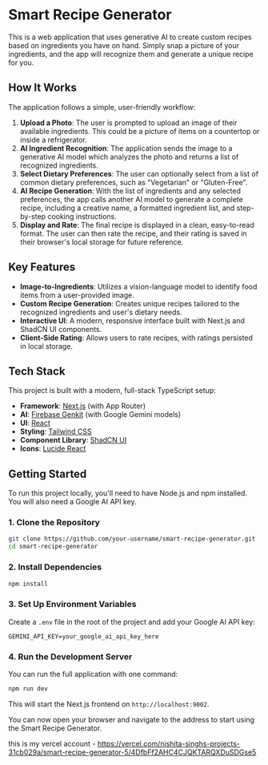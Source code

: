 # Smart Recipe Generator

This is a web application that uses generative AI to create custom recipes based on ingredients you have on hand. Simply snap a picture of your ingredients, and the app will recognize them and generate a unique recipe for you.


## How It Works

The application follows a simple, user-friendly workflow:

1.  **Upload a Photo**: The user is prompted to upload an image of their available ingredients. This could be a picture of items on a countertop or inside a refrigerator.
2.  **AI Ingredient Recognition**: The application sends the image to a generative AI model which analyzes the photo and returns a list of recognized ingredients.
3.  **Select Dietary Preferences**: The user can optionally select from a list of common dietary preferences, such as "Vegetarian" or "Gluten-Free".
4.  **AI Recipe Generation**: With the list of ingredients and any selected preferences, the app calls another AI model to generate a complete recipe, including a creative name, a formatted ingredient list, and step-by-step cooking instructions.
5.  **Display and Rate**: The final recipe is displayed in a clean, easy-to-read format. The user can then rate the recipe, and their rating is saved in their browser's local storage for future reference.

## Key Features

-   **Image-to-Ingredients**: Utilizes a vision-language model to identify food items from a user-provided image.
-   **Custom Recipe Generation**: Creates unique recipes tailored to the recognized ingredients and user's dietary needs.
-   **Interactive UI**: A modern, responsive interface built with Next.js and ShadCN UI components.
-   **Client-Side Rating**: Allows users to rate recipes, with ratings persisted in local storage.

## Tech Stack

This project is built with a modern, full-stack TypeScript setup:

-   **Framework**: [Next.js](https://nextjs.org/) (with App Router)
-   **AI**: [Firebase Genkit](https://firebase.google.com/docs/genkit) (with Google Gemini models)
-   **UI**: [React](https://react.dev/)
-   **Styling**: [Tailwind CSS](https://tailwindcss.com/)
-   **Component Library**: [ShadCN UI](https://ui.shadcn.com/)
-   **Icons**: [Lucide React](https://lucide.dev/)

## Getting Started

To run this project locally, you'll need to have Node.js and npm installed. You will also need a Google AI API key.

### 1. Clone the Repository

```bash
git clone https://github.com/your-username/smart-recipe-generator.git
cd smart-recipe-generator
```

### 2. Install Dependencies

```bash
npm install
```

### 3. Set Up Environment Variables

Create a `.env` file in the root of the project and add your Google AI API key:

```
GEMINI_API_KEY=your_google_ai_api_key_here
```

### 4. Run the Development Server

You can run the full application with one command:

```bash
npm run dev
```

This will start the Next.js frontend on `http://localhost:9002`.

You can now open your browser and navigate to the address to start using the Smart Recipe Generator.

this is my vercel account - https://vercel.com/nishita-singhs-projects-31cb029a/smart-recipe-generator-5/4DfbFf2AHC4CJQKTARQXDuSDGse5
